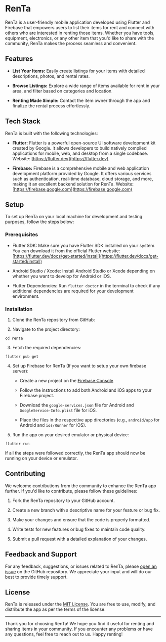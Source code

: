 # RenTa

RenTa is a user-friendly mobile application developed using Flutter and Firebase that empowers users to list their items for rent and connect with others who are interested in renting those items. Whether you have tools, equipment, electronics, or any other item that you'd like to share with the community, RenTa makes the process seamless and convenient.

## Features

- **List Your Items:** Easily create listings for your items with detailed descriptions, photos, and rental rates.

- **Browse Listings:** Explore a wide range of items available for rent in your area, and filter based on categories and location.

- **Renting Made Simple:** Contact the item owner through the app and finalize the rental process effortlessly.

## Tech Stack

RenTa is built with the following technologies:

- **Flutter:** Flutter is a powerful open-source UI software development kit created by Google. It allows developers to build natively compiled applications for mobile, web, and desktop from a single codebase. Website: [https://flutter.dev](https://flutter.dev)

- **Firebase:** Firebase is a comprehensive mobile and web application development platform provided by Google. It offers various services such as authentication, real-time database, cloud storage, and more, making it an excellent backend solution for RenTa. Website: [https://firebase.google.com](https://firebase.google.com)

## Setup

To set up RenTa on your local machine for development and testing purposes, follow the steps below:

### Prerequisites

- Flutter SDK: Make sure you have Flutter SDK installed on your system. You can download it from the official Flutter website: [https://flutter.dev/docs/get-started/install](https://flutter.dev/docs/get-started/install)

- Android Studio / Xcode: Install Android Studio or Xcode depending on whether you want to develop for Android or iOS.

- Flutter Dependencies: Run `flutter doctor` in the terminal to check if any additional dependencies are required for your development environment.

### Installation

1. Clone the RenTa repository from GitHub:

2. Navigate to the project directory:

```
cd renta
```

3. Fetch the required dependencies:

```
flutter pub get
```

4. Set up Firebase for RenTa (If you want to setup your own firebase server):

   - Create a new project on the [Firebase Console](https://console.firebase.google.com/).

   - Follow the instructions to add both Android and iOS apps to your Firebase project.

   - Download the `google-services.json` file for Android and `GoogleService-Info.plist` file for iOS.

   - Place the files in the respective app directories (e.g., `android/app` for Android and `ios/Runner` for iOS).

5. Run the app on your desired emulator or physical device:

```
flutter run
```

If all the steps were followed correctly, the RenTa app should now be running on your device or emulator.

## Contributing

We welcome contributions from the community to enhance the RenTa app further. If you'd like to contribute, please follow these guidelines:

1. Fork the RenTa repository to your GitHub account.

2. Create a new branch with a descriptive name for your feature or bug fix.

3. Make your changes and ensure that the code is properly formatted.

4. Write tests for new features or bug fixes to maintain code quality.

5. Submit a pull request with a detailed explanation of your changes.

## Feedback and Support

For any feedback, suggestions, or issues related to RenTa, please [open an issue](https://github.com/yourusername/RenTa/issues) on the GitHub repository. We appreciate your input and will do our best to provide timely support.

## License

RenTa is released under the [MIT License](LICENSE). You are free to use, modify, and distribute the app as per the terms of the license.

---

Thank you for choosing RenTa! We hope you find it useful for renting and sharing items in your community. If you encounter any problems or have any questions, feel free to reach out to us. Happy renting!
